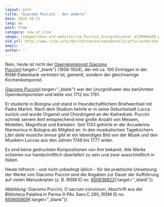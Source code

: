 ```yaml
---
layout: post
title: "Giacomo Puccini - der andere"
date: 2020-10-12
lang: de
post: true
category: new_at_rism
image: /images/news-old-website/csm_Puccini_Ururgrossvater_a130904a58.png
old_url: http://www.rism.info/de/startseite/newsdetails/article/64/the-other-giacomo-puccini.html?tx_ttnews[year]=2020&tx_ttnews[month]=07&cHash=a1da61f6daaa923792cf9b171cb6a1bb
email: ''
author: ''
---
```



Nein, heute ist nicht der [Opernkomponist Giacomo Puccini](https://opac.rism.info/search?View=rism&q=pe30921){:target="_blank"} (1858-1924), der mit ca. 100 Einträgen in der RISM-Datenbank vertreten ist, gemeint, sondern der gleichnamige Kirchenkomponist.

[Giacomo Puccini](https://opac.rism.info/search?View=rism&q=pe30007675){:target="_blank"} war der Ururgroßvater des berühmten Opernkomponisten und lebte von 1712 bis 1781.

Er studierte in Bologna und stand in freundschaftlichem Briefwechsel mit Padre Martini. Nach dem Studium kehrte er in seine Geburtsstadt Lucca zurück und wurde Organist und Chordirigent an der Kathedrale. Puccini schrieb seinem Amt entsprechend eine große Anzahl von Messen, Motetten, Magnificat und Kantaten. Seit 1743 gehörte er der Accademia filarmonica in Bologna als Mitglied an. In den musikalischen Tagebüchern _Libri delle musiche annue_ gibt er ein lebendiges Bild von der Musik und den Musikern Luccas aus den Jahren 1748 bis 1777 wider.

Es sind keine gedruckten Kompositionen von ihm bekannt. Alle Werke scheinen nur handschriftlich überliefert zu sein und zwar ausschließlich in Italien.

Heute hilfreich - und nicht unbedingt üblich - für die praktische Umsetzung der Werke von Giacomo Puccini sind die Angaben zur Dauer der Aufführung auf vielen Manuskripten (z. B. RISM ID no. [850638822](https://opac.rism.info/search?id=850638822&View=rism){:target="_blank"}).

_Abbildung_: Giacomo Puccini, O sacrum convivium, Abschrift aus der Biblioteca Palatina in Parma (I-PAc Sanv.C.290, RISM ID no. [850600809](https://opac.rism.info/search?id=850600809&View=rism){:target="_blank"})




